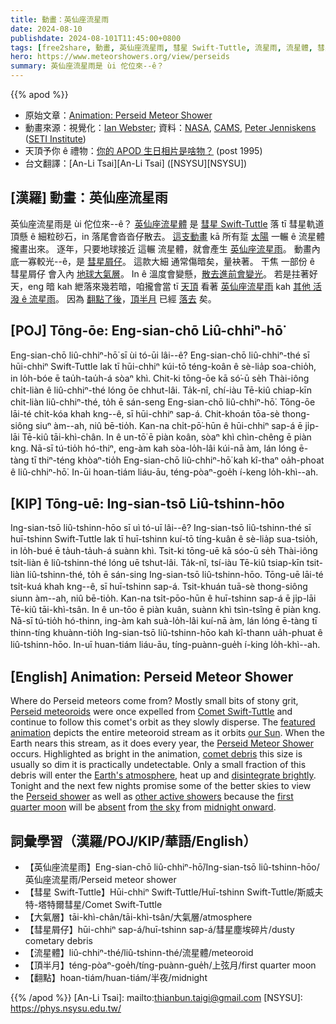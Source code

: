 ```yaml
---
title: 動畫：英仙座流星雨
date: 2024-08-10
publishdate: 2024-08-101T11:45:00+0800
tags: [free2share, 動畫, 英仙座流星雨, 彗星 Swift-Tuttle, 流星雨, 流星體, 彗星屑仔, 大氣層, 頂半月, 翻點]
hero: https://www.meteorshowers.org/view/perseids
summary: 英仙座流星雨是 ùi 佗位來--ê？
---
```


{{% apod %}}

- 原始文章：[Animation: Perseid Meteor Shower](https://apod.nasa.gov/apod/ap240811.html)
- 動畫來源：視覺化：[Ian Webster](http://www.ianww.com/); 資料：[NASA](https://www.nasa.gov/), [CAMS](http://cams.seti.org/), [Peter Jenniskens](https://www.seti.org/our-scientists/peter-jenniskens) ([SETI Institute](https://www.seti.org/))
- 天頂予你 ê 禮物：[你的 APOD 生日相片是啥物？](https://apod.nasa.gov/apod/calendar/allyears.html) (post 1995)
- 台文翻譯：[An-Li Tsai][An-Li Tsai] ([NSYSU][NSYSU])

## [漢羅] 動畫：英仙座流星雨
英仙座流星雨是 ùi 佗位來--ê？
[英仙座流星體][Perseid meteoroids] 是 [彗星 Swift-Tuttle][Comet Swift-Tuttle] 落 tī 彗星軌道頂懸 ê 細粒砂石，in 落尾會沓沓仔散去。
[這支動畫][featured animation] kā 所有踅 [太陽][our Sun] 一輾 ê 流星體 攏畫出來。
逐年，只要地球接近 這輾 流星體，就會產生 [英仙座流星雨][Perseid Meteor Shower]。
動畫內底一寡較光--ê，是 [彗星屑仔][comet debris]。
這款大細 通常傷暗矣，量袂著。
干焦 一部份 ê 彗星屑仔 會入內 [地球大氣層][Earth's atmosphere]。
In ê 溫度會變懸，[散去進前會變光][disintegrate brightly]。
若是拄著好天，eng 暗 kah 紲落來幾若暗，咱攏會當 tī [天頂][the sky] 看著 [英仙座流星雨][Perseid shower] kah [其他 活潑 ê 流星雨][other active showers]。
因為 [翻點了後][midnight onward]，[頂半月][first quarter moon] 已經 [落去][absent] 矣。

## [POJ] Tōng-ōe: Eng-sian-chō Liû-chhiⁿ-hō͘
Eng-sian-chō liû-chhiⁿ-hō͘ sī ùi tó-ūi lâi--ê?
Eng-sian-chō liû-chhiⁿ-thé sī hūi-chhiⁿ Swift-Tuttle lak tī hūi-chhiⁿ kúi-tō téng-koân ê sè-lia̍p soa-chio̍h, in lo̍h-bóe ē tau̍h-tau̍h-á sòaⁿ khì.
Chit-ki tōng-ōe kā só͘-ū se̍h Thài-iông chi̍t-liàn ê liû-chhiⁿ-thé lóng ōe chhut-lâi.
Ta̍k-nî, chí-iàu Tē-kiû chiap-kīn chit-liàn liû-chhiⁿ-thé, to̍h ē sán-seng Eng-sian-chō liû-chhiⁿ-hō͘.
Tōng-ōe lāi-té chi̍t-kóa khah kng--ê, sī hūi-chhiⁿ sap-á.
Chit-khoán tōa-sè thong-siông siuⁿ àm--ah, niû bē-tio̍h.
Kan-na chi̍t-pō͘-hūn ê hūi-chhiⁿ sap-á ē ji̍p-lāi Tē-kiû tāi-khì-chân.
In ê un-tō͘ ē piàn koân, sòaⁿ khì chìn-chêng ē piàn kng.
Nā-sī tú-tio̍h hó-thiⁿ, eng-àm kah sòa-lo̍h-lâi kúi-nā àm, lán lóng ē-tàng tī thiⁿ-téng khòaⁿ-tio̍h Eng-sian-chō liû-chhiⁿ-hō͘ kah kî-thaⁿ oa̍h-phoat ê liû-chhiⁿ-hō͘.
In-ūi hoan-tiám liáu-āu, téng-pòaⁿ-goe̍h í-keng lo̍h-khì--ah.

## [KIP] Tōng-uē: Ing-sian-tsō Liû-tshinn-hōo
Ing-sian-tsō liû-tshinn-hōo sī uì tó-uī lâi--ê?
Ing-sian-tsō liû-tshinn-thé sī huī-tshinn Swift-Tuttle lak tī huī-tshinn kuí-tō tíng-kuân ê sè-lia̍p sua-tsio̍h, in lo̍h-bué ē ta̍uh-ta̍uh-á suànn khì.
Tsit-ki tōng-uē kā sóo-ū se̍h Thài-iông tsi̍t-liàn ê liû-tshinn-thé lóng uē tshut-lâi.
Ta̍k-nî, tsí-iàu Tē-kiû tsiap-kīn tsit-liàn liû-tshinn-thé, to̍h ē sán-sing Ing-sian-tsō liû-tshinn-hōo.
Tōng-uē lāi-té tsi̍t-kuá khah kng--ê, sī huī-tshinn sap-á.
Tsit-khuán tuā-sè thong-siông siunn àm--ah, niû bē-tio̍h.
Kan-na tsi̍t-pōo-hūn ê huī-tshinn sap-á ē ji̍p-lāi Tē-kiû tāi-khì-tsân.
In ê un-tōo ē piàn kuân, suànn khì tsìn-tsîng ē piàn kng.
Nā-sī tú-tio̍h hó-thinn, ing-àm kah suà-lo̍h-lâi kuí-nā àm, lán lóng ē-tàng tī thinn-tíng khuànn-tio̍h Ing-sian-tsō liû-tshinn-hōo kah kî-thann ua̍h-phuat ê liû-tshinn-hōo.
In-uī huan-tiám liáu-āu, tíng-puànn-gue̍h í-king lo̍h-khì--ah.

## [English] Animation: Perseid Meteor Shower
Where do Perseid meteors come from?
Mostly small bits of stony grit, [Perseid meteoroids][Perseid meteoroids] were once expelled from [Comet Swift-Tuttle][Comet Swift-Tuttle] and continue to follow this comet's orbit as they slowly disperse.
The [featured animation][featured animation] depicts the entire meteoroid stream as it orbits [our Sun][our Sun].
When the Earth nears this stream, as it does every year, the [Perseid Meteor Shower][Perseid Meteor Shower] occurs.
Highlighted as bright in the animation, [comet debris][comet debris] this size is usually so dim it is practically undetectable.
Only a small fraction of this debris will enter the [Earth's atmosphere][Earth's atmosphere], heat up and [disintegrate brightly][disintegrate brightly].
Tonight and the next few nights promise some of the better skies to view the [Perseid shower][Perseid shower] as well as [other active showers][other active showers] because the [first quarter moon][first quarter moon] will be [absent][absent] from [the sky][the sky] from [midnight onward][midnight onward].

## 詞彙學習（漢羅/POJ/KIP/華語/English）
- 【英仙座流星雨】Eng-sian-chō liû-chhiⁿ-hō͘/Ing-sian-tsō liû-tshinn-hōo/英仙座流星雨/Perseid meteor shower
- 【彗星 Swift-Tuttle】Hūi-chhiⁿ Swift-Tuttle/Huī-tshinn Swift-Tuttle/斯威夫特-塔特爾彗星/Comet Swift-Tuttle
- 【大氣層】tāi-khì-chân/tāi-khì-tsân/大氣層/atmosphere
- 【彗星屑仔】hūi-chhiⁿ sap-á/huī-tshinn sap-á/彗星塵埃碎片/dusty cometary debris
- 【流星體】liû-chhiⁿ-thé/liû-tshinn-thé/流星體/meteoroid
- 【頂半月】téng-pòaⁿ-goe̍h/tíng-puànn-gue̍h/上弦月/first quarter moon
- 【翻點】hoan-tiám/huan-tiám/半夜/midnight

{{% /apod %}}
[An-Li Tsai]: mailto:thianbun.taigi@gmail.com
[NSYSU]: https://phys.nsysu.edu.tw/

[copyright]: https://apod.nasa.gov/apod/fap/lib/about_apod.html#srapply
[License3]: https://creativecommons.org/licenses/by/3.0/
[License2]:https://creativecommons.org/licenses/by-nc-nd/2.0/

[Perseid meteoroids]:https://science.nasa.gov/solar-system/meteors-meteorites/perseids/
[Comet Swift-Tuttle]:https://en.wikipedia.org/wiki/Comet_Swift%E2%80%93Tuttle
[featured animation]:https://www.meteorshowers.org/view/Perseids
[our Sun]:https://science.nasa.gov/sun/
[Perseid Meteor Shower]:https://en.wikipedia.org/wiki/Perseids
[comet debris]:https://apod.nasa.gov/apod/ap240106.html
[Earth's atmosphere]:https://www.nasa.gov/general/what-is-earths-atmosphere/
[disintegrate brightly]:https://apod.nasa.gov/apod/ap011118.html
[Perseid shower]:https://apod.nasa.gov/apod/ap170818.html
[other active showers]:http://cams.seti.org/FDL/
[first quarter moon]:https://moon.nasa.gov/resources/54/phases-of-the-moon/
[absent]:https://www.reddit.com/r/FindTheSniper/comments/1chffk6/find_the_cat/
[the sky]:https://science.nasa.gov/skywatching/whats-up/
[midnight onward]:https://earthsky.org/astronomy-essentials/everything-you-need-to-know-perseid-meteor-shower/
